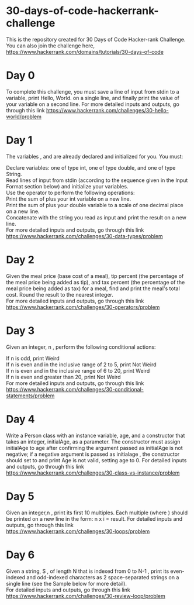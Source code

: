 # 30-days-of-code-hackerrank-challenge
This is the repository created for 30 Days of Code Hacker-rank Challenge. 
You can also join the challenge here, https://www.hackerrank.com/domains/tutorials/30-days-of-code

# Day 0
To complete this challenge, you must save a line of input from stdin to a variable, print Hello, World. on a single line, and finally print the value of your variable on a second line. For more detailed inputs and outputs, go through this link
https://www.hackerrank.com/challenges/30-hello-world/problem

# Day 1
The variables , and  are already declared and initialized for you. You must:

Declare  variables: one of type int, one of type double, and one of type String. <br/>
Read  lines of input from stdin (according to the sequence given in the Input Format section below) and initialize your  variables.<br/>
Use the  operator to perform the following operations: <br/>
Print the sum of  plus your int variable on a new line. <br/>
Print the sum of  plus your double variable to a scale of one decimal place on a new line. <br/>
Concatenate  with the string you read as input and print the result on a new line. <br/>
For more detailed inputs and outputs, go through this link <br/>
https://www.hackerrank.com/challenges/30-data-types/problem

# Day 2
Given the meal price (base cost of a meal), tip percent (the percentage of the meal price being added as tip), and tax percent (the percentage of the meal price being added as tax) for a meal, find and print the meal's total cost. Round the result to the nearest integer. <br/>
For more detailed inputs and outputs, go through this link <br/>
https://www.hackerrank.com/challenges/30-operators/problem

# Day 3
Given an integer, n , perform the following conditional actions: <br/>

If n is odd, print Weird <br/>
If n is even and in the inclusive range of 2 to 5, print Not Weird <br/>
If n is even and in the inclusive range of 6 to 20, print Weird <br/>
If n is even and greater than 20, print Not Weird <br/>
For more detailed inputs and outputs, go through this link <br/>
https://www.hackerrank.com/challenges/30-conditional-statements/problem

# Day 4
Write a Person class with an instance variable, age, and a constructor that takes an integer, initialAge, as a parameter. The constructor must assign initialAge  to age  after confirming the argument passed as initialAge is not negative; if a negative argument is passed as initialage , the constructor should set to and print Age is not valid, setting age to 0.
For detailed inputs and outputs, go through this link <br/>
https://www.hackerrank.com/challenges/30-class-vs-instance/problem

# Day 5
Given an integer,n , print its first 10 multiples. Each multiple  (where ) should be printed on a new line in the form: n x i = result.
For detailed inputs and outputs, go through this link <br/>
https://www.hackerrank.com/challenges/30-loops/problem

# Day 6
Given a string, S , of length N  that is indexed from 0 to N-1 , print its even-indexed and odd-indexed characters as 2 space-separated strings on a single line (see the Sample below for more detail). <br/>
For detailed inputs and outputs, go through this link <br/>
https://www.hackerrank.com/challenges/30-review-loop/problem
